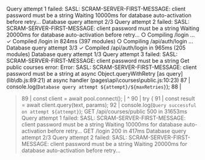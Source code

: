 Query attempt 1 failed: SASL: SCRAM-SERVER-FIRST-MESSAGE: client password must be a string
Waiting 10000ms for database auto-activation before retry...
Database query attempt 2/3
Query attempt 2 failed: SASL: SCRAM-SERVER-FIRST-MESSAGE: client password must be a string
Waiting 20000ms for database auto-activation before retry...
 ○ Compiling /login ...
 ✓ Compiled /login in 824ms (397 modules)
 ○ Compiling /api/auth/login ...
Database query attempt 3/3
 ✓ Compiled /api/auth/login in 965ms (205 modules)
Database query attempt 1/3
Query attempt 3 failed: SASL: SCRAM-SERVER-FIRST-MESSAGE: client password must be a string
Get public courses error: Error: SASL: SCRAM-SERVER-FIRST-MESSAGE: client password must be a string
    at async Object.queryWithRetry [as query] (lib\db.js:89:21)
    at async handler (pages\api\courses\public.js:10:23)
  87 |       console.log(`Database query attempt ${attempt}/${maxRetries}`);
  88 |
> 89 |       const client = await pool.connect();
     |                     ^
  90 |       try {
  91 |         const result = await client.query(text, params);
  92 |         console.log(`Query successful on attempt ${attempt}`);
 GET /api/courses/public 500 in 31653ms
Query attempt 1 failed: SASL: SCRAM-SERVER-FIRST-MESSAGE: client password must be a string
Waiting 10000ms for database auto-activation before retry...
 GET /login 200 in 417ms
Database query attempt 2/3
Query attempt 2 failed: SASL: SCRAM-SERVER-FIRST-MESSAGE: client password must be a string
Waiting 20000ms for database auto-activation before retry...